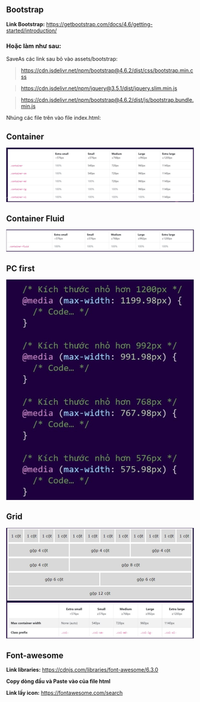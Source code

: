 ## Bootstrap
**Link Bootstrap:** https://getbootstrap.com/docs/4.6/getting-started/introduction/
### Hoặc làm như sau:
SaveAs các link sau bỏ vào assets/bootstrap: 
> https://cdn.jsdelivr.net/npm/bootstrap@4.6.2/dist/css/bootstrap.min.css

> https://cdn.jsdelivr.net/npm/jquery@3.5.1/dist/jquery.slim.min.js

> https://cdn.jsdelivr.net/npm/bootstrap@4.6.2/dist/js/bootstrap.bundle.min.js

Nhúng các file trên vào file index.html:

#### <link rel="stylesheet" href="assets/bootstrap/bootstrap.min.css">
#### <script src="assets/bootstrap/jquery.slim.min.js"></script>
#### <script src="assets/bootstrap/bootstrap.bundle.min.js"></script>

## Container
<img src="assets/images/container.jpg"/>

## Container Fluid
<img src="assets/images/container-fluid.jpg"/>

## PC first
<img src="assets/images/PCfirst.jpg"/>

## Grid
<img src="assets/images/grid-col.jpg"/>

## Font-awesome
**Link libraries:** https://cdnjs.com/libraries/font-awesome/6.3.0

**Copy dòng đầu và Paste vào <head> của file html** 

**Link lấy icon:** https://fontawesome.com/search

